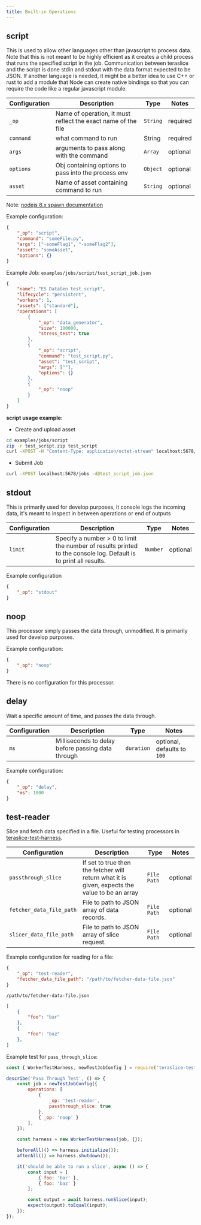 ```yaml
---
title: Built-in Operations
---
```


## script

This is used to allow other languages other than javascript to process data. Note that this is not meant to be highly efficient as it creates a child process that runs the specified script in the job.  Communication between teraslice and the script is done stdin and stdout with the data format expected to be JSON. If another language is needed, it might be a better idea to use C++ or rust to add a module that Node can create native bindings so that you can require the code like a regular javascript module.

| Configuration | Description                                                   | Type     | Notes    |
| ------------- | ------------------------------------------------------------- | -------- | -------- |
| `_op`         | Name of operation, it must reflect the exact name of the file | `String` | required |
| `command`     | what command to run                                           | String   | required |
| `args`        | arguments to pass along with the command                      | `Array`  | optional |
| `options`     | Obj containing options to pass into the process env           | `Object` | optional |
| `asset`       | Name of asset containing command to run                       | `String` | optional |

Note: [nodejs 8.x spawn documentation](https://nodejs.org/dist/latest-v8.x/docs/api/child_process.html#child_process_child_process_spawn_command_args_options)

Example configuration:

```json
{
    "_op": "script",
    "command": "someFile.py",
    "args": ["-someFlag1", "-someFlag2"],
    "asset": "someAsset",
    "options": {}
}
```

Example Job: `examples/jobs/script/test_script_job.json`

```json
{
    "name": "ES DataGen test script",
    "lifecycle": "persistent",
    "workers": 1,
    "assets": ["standard"],
    "operations": [
        {
            "_op": "data_generator",
            "size": 100000,
            "stress_test": true
        },
        {
            "_op": "script",
            "command": "test_script.py",
            "asset": "test_script",
            "args": [""],
            "options": {}
        },
        {
            "_op": "noop"
        }
    ]
}
```

**script usage example:**

- Create and upload asset

```bash
cd examples/jobs/script
zip -r test_script.zip test_script
curl -XPOST -H "Content-Type: application/octet-stream" localhost:5678/assets --data-binary @test_script.zip
```

- Submit Job

```bash
curl -XPOST localhost:5678/jobs -d@test_script_job.json
```

## stdout

This is primarily used for develop purposes, it console logs the incoming data, it's meant to inspect in between operations or end of outputs

| Configuration | Description                                                                                                       | Type     | Notes    |
| ------------- | ----------------------------------------------------------------------------------------------------------------- | -------- | -------- |
| `limit`       | Specify a number > 0 to limit the number of results printed to the console log.  Default is to print all results. | `Number` | optional |

Example configuration

```json
{
    "_op": "stdout"
}
```

## noop

This processor simply passes the data through, unmodified. It is primarily used for develop purposes.

Example configuration:

```json
{
    "_op": "noop"
}
```

There is no configuration for this processor.

## delay

Wait a specific amount of time, and passes the data through.

| Configuration | Description                                       | Type       | Notes                       |
| ------------- | ------------------------------------------------- | ---------- | --------------------------- |
| `ms`          | Milliseconds to delay before passing data through | `duration` | optional, defaults to `100` |

Example configuration:

```json
{
    "_op": "delay",
    "ms": 1000
}
```

## test-reader

Slice and fetch data specified in a file. Useful for testing processors in [teraslice-test-harness](../packages/teraslice-test-harness/overview.md).

| Configuration            | Description                                                                                    | Type        | Notes    |
| ------------------------ | ---------------------------------------------------------------------------------------------- | ----------- | -------- |
| `passthrough_slice`      | If set to true then the fetcher will return what it is given, expects the value to be an array | `File Path` | optional |
| `fetcher_data_file_path` | File to path to JSON array of data records.                                                    | `File Path` | optional |
| `slicer_data_file_path`  | File to path to JSON array of slice request.                                                   | `File Path` | optional |

Example configuration for reading for a file:

```json
{
    "_op": "test-reader",
    "fetcher_data_file_path": "/path/to/fetcher-data-file.json"
}
```

`/path/to/fetcher-data-file.json`

```json
[
    {
        "foo": "bar"
    },
    {
        "foo": "baz"
    },
]
```

Example test for `pass_through_slice`:

```js
const { WorkerTestHarness, newTestJobConfig } = require('teraslice-test-harness');

describe('Pass Through Test', () => {
    const job = newTestJobConfig({
        operations: [
            {
                _op: 'test-reader',
                passthrough_slice: true
            },
            { _op: 'noop' }
        ],
    });

    const harness = new WorkerTestHarness(job, {});

    beforeAll(() => harness.initialize());
    afterAll(() => harness.shutdown());

    it('should be able to run a slice', async () => {
        const input = [
            { foo: 'bar' },
            { foo: 'baz' }
        ];

        const output = await harness.runSlice(input);
        expect(output).toEqual(input);
    });
});
```
